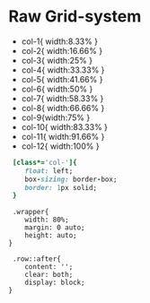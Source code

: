 # Raw Grid-system

* col-1{ width:8.33% }
* col-2{ width:16.66% }
* col-3{ width:25% }
* col-4{ width:33.33% }
* col-5{ width:41.66% }
* col-6{ width:50% }
* col-7{ width:58.33% }
* col-8{ width:66.66% }
* col-9{width:75% }
* col-10{ width:83.33% }
* col-11{ width:91.66% }
* col-12{ width:100% }


```ruby
 [class*='col-']{
 	float: left;
 	box-sizing: border-box;
 	border: 1px solid;
 }
```
```
 .wrapper{
	width: 80%;
	margin: 0 auto;
	height: auto;
}
```
```
 .row::after{
	content: '';
	clear: both;
	display: block;
}
```
